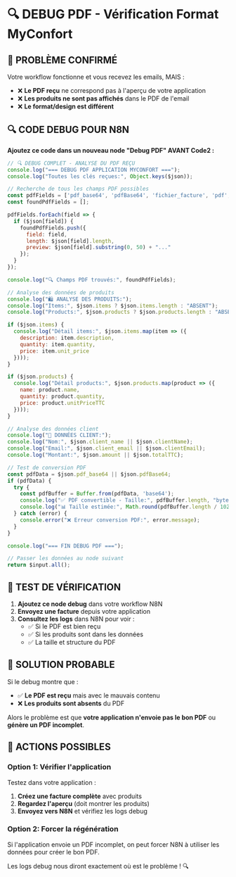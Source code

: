 # 🔍 DEBUG PDF - Vérification Format MyConfort

## 🚨 **PROBLÈME CONFIRMÉ**

Votre workflow fonctionne et vous recevez les emails, MAIS :
- ❌ **Le PDF reçu** ne correspond pas à l'aperçu de votre application
- ❌ **Les produits ne sont pas affichés** dans le PDF de l'email
- ❌ **Le format/design est différent**

## 🔍 **CODE DEBUG POUR N8N**

**Ajoutez ce code dans un nouveau node "Debug PDF" AVANT Code2 :**

```javascript
// 🔍 DEBUG COMPLET - ANALYSE DU PDF REÇU
console.log("=== DEBUG PDF APPLICATION MYCONFORT ===");
console.log("Toutes les clés reçues:", Object.keys($json));

// Recherche de tous les champs PDF possibles
const pdfFields = ['pdf_base64', 'pdfBase64', 'fichier_facture', 'pdf', 'base64'];
const foundPdfFields = [];

pdfFields.forEach(field => {
  if ($json[field]) {
    foundPdfFields.push({
      field: field,
      length: $json[field].length,
      preview: $json[field].substring(0, 50) + "..."
    });
  }
});

console.log("🔍 Champs PDF trouvés:", foundPdfFields);

// Analyse des données de produits
console.log("🛍️ ANALYSE DES PRODUITS:");
console.log("Items:", $json.items ? $json.items.length : "ABSENT");
console.log("Products:", $json.products ? $json.products.length : "ABSENT");

if ($json.items) {
  console.log("Détail items:", $json.items.map(item => ({
    description: item.description,
    quantity: item.quantity,
    price: item.unit_price
  })));
}

if ($json.products) {
  console.log("Détail products:", $json.products.map(product => ({
    name: product.name,
    quantity: product.quantity,
    price: product.unitPriceTTC
  })));
}

// Analyse des données client
console.log("👤 DONNÉES CLIENT:");
console.log("Nom:", $json.client_name || $json.clientName);
console.log("Email:", $json.client_email || $json.clientEmail);
console.log("Montant:", $json.amount || $json.totalTTC);

// Test de conversion PDF
const pdfData = $json.pdf_base64 || $json.pdfBase64;
if (pdfData) {
  try {
    const pdfBuffer = Buffer.from(pdfData, 'base64');
    console.log("✅ PDF convertible - Taille:", pdfBuffer.length, "bytes");
    console.log("📊 Taille estimée:", Math.round(pdfBuffer.length / 1024), "KB");
  } catch (error) {
    console.error("❌ Erreur conversion PDF:", error.message);
  }
}

console.log("=== FIN DEBUG PDF ===");

// Passer les données au node suivant
return $input.all();
```

## 🧪 **TEST DE VÉRIFICATION**

1. **Ajoutez ce node debug** dans votre workflow N8N
2. **Envoyez une facture** depuis votre application  
3. **Consultez les logs** dans N8N pour voir :
   - ✅ Si le PDF est bien reçu
   - ✅ Si les produits sont dans les données
   - ✅ La taille et structure du PDF

## 🎯 **SOLUTION PROBABLE**

Si le debug montre que :
- ✅ **Le PDF est reçu** mais avec le mauvais contenu
- ❌ **Les produits sont absents** du PDF

Alors le problème est que **votre application n'envoie pas le bon PDF** ou **génère un PDF incomplet**.

## 🔧 **ACTIONS POSSIBLES**

### **Option 1: Vérifier l'application**
Testez dans votre application :
1. **Créez une facture complète** avec produits
2. **Regardez l'aperçu** (doit montrer les produits)
3. **Envoyez vers N8N** et vérifiez les logs debug

### **Option 2: Forcer la régénération**
Si l'application envoie un PDF incomplet, on peut forcer N8N à utiliser les données pour créer le bon PDF.

Les logs debug nous diront exactement où est le problème ! 🔍
